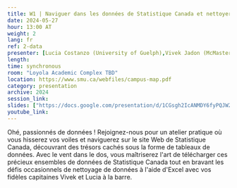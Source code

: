 ```yaml
---
title: W1 | Naviguer dans les données de Statistique Canada et nettoyer les données avec Excel
date: 2024-05-27
hour: 13:00 AT
weight: 2
lang: fr
ref: 2-data
presenter: [Lucia Costanzo (University of Guelph),Vivek Jadon (McMaster University)]
length:
time: synchronous
room: "Loyola Academic Complex TBD"
location: https://www.smu.ca/webfiles/campus-map.pdf
category: presentation
archive: 2024
session_link:
slides: ["https://docs.google.com/presentation/d/1CGsgh2IcANMDY6fyPQJW2LGePSf_3q1m/edit?usp=sharing&ouid=109853946981534204449&rtpof=true&sd=true","https://docs.google.com/spreadsheets/d/1t1_jIV7a_7DbUXOrZCsJEU-DqzQNeaor/edit?usp=share_link&ouid=109853946981534204449&rtpof=true&sd=true","https://docs.google.com/document/d/1Iyb6DXHO2hUg6ZLc3lrh-GQJNxdI_Nbd/edit?usp=share_link&ouid=109853946981534204449&rtpof=true&sd=true"]
youtube_link:
---
```

Ohé, passionnés de données ! Rejoignez-nous pour un atelier pratique où vous hisserez vos voiles et naviguerez sur le site Web de Statistique Canada, découvrant des trésors cachés sous la forme de tableaux de données. <!--more-->Avec le vent dans le dos, vous maîtriserez l'art de télécharger ces précieux ensembles de données de Statistique Canada tout en bravant les défis occasionnels de nettoyage de données à l'aide d'Excel avec vos fidèles capitaines Vivek et Lucia à la barre.
